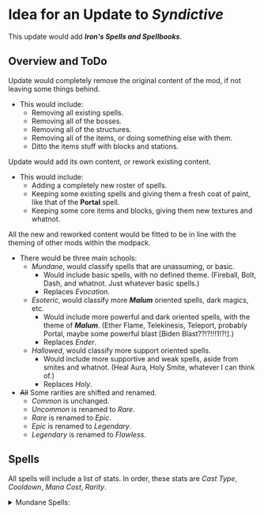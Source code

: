 # Idea for an Update to *Syndictive*
This update would add ***Iron's Spells and Spellbooks***.

## Overview and ToDo
Update would completely remove the original content of the mod, if not leaving some things behind.
- This would include:
  - Removing all existing spells.
  - Removing all of the bosses.
  - Removing all of the structures.
  - Removing all of the items, or doing something else with them.
  - Ditto the items stuff with blocks and stations.

Update would add its own content, or rework existing content.
- This would include:
  - Adding a completely new roster of spells.
  - Keeping some existing spells and giving them a fresh coat of paint, like that of the **Portal** spell.
  - Keeping some core items and blocks, giving them new textures and whatnot.

All the new and reworked content would be fitted to be in line with the theming of other mods within the modpack.
- There would be three main schools:
  - *Mundane*, would classify spells that are unassuming, or basic.
    - Would include basic spells, with no defined theme. (Fireball, Bolt, Dash, and whatnot. Just whatever basic spells.)
    - Replaces *Evocation*.
  - *Esoteric*, would classify more ***Malum*** oriented spells, dark magics, etc.
    - Would include more powerful and dark oriented spells, with the theme of ***Malum***. (Ether Flame, Telekinesis, Teleport, probably Portal, maybe some powerful blast [Biden Blast??!?!!!1!?!].)
    - Replaces *Ender*.
  - *Hallowed*, would classify more support oriented spells.
    - Would include more supportive and weak spells, aside from smites and whatnot. (Heal Aura, Holy Smite, whatever I can think of.)
    - Replaces *Holy*.
- ~~All~~ Some rarities are shifted and renamed.
  - *Common* is unchanged.
  - *Uncommon* is renamed to *Rare*.
  - *Rare* is renamed to *Epic*.
  - *Epic* is renamed to *Legendary*.
  - *Legendary* is renamed to *Flawless*.

## Spells
All spells will include a list of stats. In order, these stats are *Cast Type*, *Cooldown*, *Mana Cost*, *Rarity*.

<details><summary><bold>Mundane Spells:</bold></summary>
1. Spark Bolt
  - Stats:
    - instant cast
    - 1.5sec cooldown
    - 15 mana cost
    - common
  - Info:
    - Casts a fast projectile that does 3DMG and 1M-DMG on collision with entity.
    - Is affected by *Guiding*.
    - Has a lifespan of 5 seconds.
    - *A basic bolt that is known among all spellcasters.*

2. Snap
  - Stats:
    - instant cast
    - 5sec cooldown
    - 30 mana cost
    - rare
  - Info:
    - Casts a hitscan shot that does no damage.
    - Inflicts the target with *Guiding*, *Rending*, and *Glowing* for 10sec.

</details>
